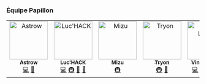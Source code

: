### Équipe Papillon

<!-- ALL-CONTRIBUTORS-LIST:START - Do not remove or modify this section -->
<!-- prettier-ignore-start -->
<!-- markdownlint-disable -->
<table>
  <tbody>
    <tr>
      <td align="center" valign="top" width="14.28%"><a href="https://github.com/Astrow25"><img src="https://avatars.githubusercontent.com/u/76118368?v=4?s=100" width="100px;" alt="Astrow"/><br /><sub><b>Astrow</b></sub></a><br /><a href="https://github.com/PapillonApp/.github/commits?author=Astrow25" title="Code">💻</a> <a href="https://github.com/PapillonApp/.github/issues?q=author%3AAstrow25" title="Bug reports">🐛</a></td>
      <td align="center" valign="top" width="14.28%"><a href="https://luchack.valbion.com"><img src="https://avatars.githubusercontent.com/u/39491773?v=4?s=100" width="100px;" alt="Luc'HACK"/><br /><sub><b>Luc'HACK</b></sub></a><br /><a href="https://github.com/PapillonApp/.github/commits?author=lucas-luchack" title="Code">💻</a> <a href="#infra-lucas-luchack" title="Infrastructure (Hosting, Build-Tools, etc)">🚇</a> <a href="#maintenance-lucas-luchack" title="Maintenance">🚧</a> <a href="#ideas-lucas-luchack" title="Ideas, Planning, & Feedback">🤔</a></td>
      <td align="center" valign="top" width="14.28%"><a href="https://mizuofficial.carrd.co/"><img src="https://avatars.githubusercontent.com/u/40831463?v=4?s=100" width="100px;" alt="Mizu"/><br /><sub><b>Mizu</b></sub></a><br /><a href="#infra-Rexxt" title="Infrastructure (Hosting, Build-Tools, etc)">🚇</a></td>
      <td align="center" valign="top" width="14.28%"><a href="https://github.com/tryon-dev"><img src="https://avatars.githubusercontent.com/u/68423470?v=4?s=100" width="100px;" alt="Tryon"/><br /><sub><b>Tryon</b></sub></a><br /><a href="#infra-tryon-dev" title="Infrastructure (Hosting, Build-Tools, etc)">🚇</a> <a href="https://github.com/PapillonApp/.github/issues?q=author%3Atryon-dev" title="Bug reports">🐛</a></td>
      <td align="center" valign="top" width="14.28%"><a href="https://www.vincelinise.com"><img src="https://avatars.githubusercontent.com/u/32978709?v=4?s=100" width="100px;" alt="Vince Linise"/><br /><sub><b>Vince Linise</b></sub></a><br /><a href="https://github.com/PapillonApp/.github/commits?author=ecnivtwelve" title="Code">💻</a> <a href="#design-ecnivtwelve" title="Design">🎨</a> <a href="#ideas-ecnivtwelve" title="Ideas, Planning, & Feedback">🤔</a> <a href="#projectManagement-ecnivtwelve" title="Project Management">📆</a> <a href="https://github.com/PapillonApp/.github/issues?q=author%3Aecnivtwelve" title="Bug reports">🐛</a></td>
      <td align="center" valign="top" width="14.28%"><a href="https://androne.dev"><img src="https://avatars.githubusercontent.com/u/31452517?v=4?s=100" width="100px;" alt="andronedev"/><br /><sub><b>andronedev</b></sub></a><br /><a href="#plugin-andronedev" title="Plugin/utility libraries">🔌</a> <a href="https://github.com/PapillonApp/.github/commits?author=andronedev" title="Code">💻</a></td>
    </tr>
  </tbody>
</table>

<!-- markdownlint-restore -->
<!-- prettier-ignore-end -->

<!-- ALL-CONTRIBUTORS-LIST:END -->
